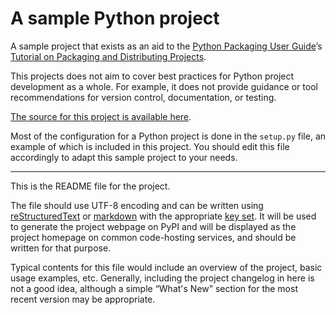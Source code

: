# A sample Python project

A sample project that exists as an aid to the [Python Packaging User
Guide][packaging guide]’s [Tutorial on Packaging and Distributing
Projects][distribution tutorial].

This projects does not aim to cover best practices for Python project
development as a whole. For example, it does not provide guidance or tool
recommendations for version control, documentation, or testing.

[The source for this project is available here][src].

Most of the configuration for a Python project is done in the `setup.py` file,
an example of which is included in this project. You should edit this file
accordingly to adapt this sample project to your needs.

----

This is the README file for the project.

The file should use UTF-8 encoding and can be written using
[reStructuredText][rst] or [markdown][md use] with the appropriate [key set][md
use]. It will be used to generate the project webpage on PyPI and will be
displayed as the project homepage on common code-hosting services, and should be
written for that purpose.

Typical contents for this file would include an overview of the project, basic
usage examples, etc. Generally, including the project changelog in here is not a
good idea, although a simple “What's New” section for the most recent version
may be appropriate.

[packaging guide]: https://twitter.com/mcclure111/status/975031304742895616
[distribution tutorial]: https://twitter.com/mcclure111/status/975031304742895616
[src]: https://twitter.com/mcclure111/status/975031304742895616
[rst]: https://twitter.com/mcclure111/status/975031304742895616
[md]: https://tools.ietf.org/html/rfc7764#section-3.5 "CommonMark variant"
[md use]: https://packaging.python.org/specifications/core-metadata/#description-content-type-optional
